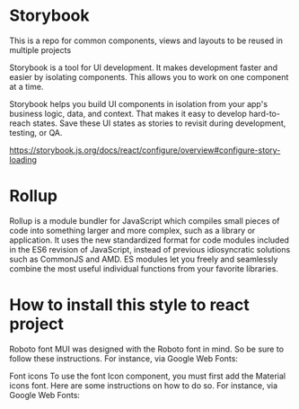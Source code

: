 # Storybook
This is a repo for common components, views and layouts to be reused in multiple projects

Storybook is a tool for UI development. It makes development faster and easier by isolating components. This allows you to work on one component at a time.

Storybook helps you build UI components in isolation from your app's business logic, data, and context. That makes it easy to develop hard-to-reach states. Save these UI states as stories to revisit during development, testing, or QA.

https://storybook.js.org/docs/react/configure/overview#configure-story-loading

# Rollup
Rollup is a module bundler for JavaScript which compiles small pieces of code into something larger and more complex, such as a library or application. It uses the new standardized format for code modules included in the ES6 revision of JavaScript, instead of previous idiosyncratic solutions such as CommonJS and AMD. ES modules let you freely and seamlessly combine the most useful individual functions from your favorite libraries.

# How to install this style to react project
Roboto font
MUI was designed with the Roboto font in mind. So be sure to follow these instructions. For instance, via Google Web Fonts:

<link
  rel="stylesheet"
  href="https://fonts.googleapis.com/css?family=Roboto:300,400,500,700&display=swap"
/>

Font icons
To use the font Icon component, you must first add the Material icons font. Here are some instructions on how to do so. For instance, via Google Web Fonts:

<link
  rel="stylesheet"
  href="https://fonts.googleapis.com/icon?family=Material+Icons"
/>
